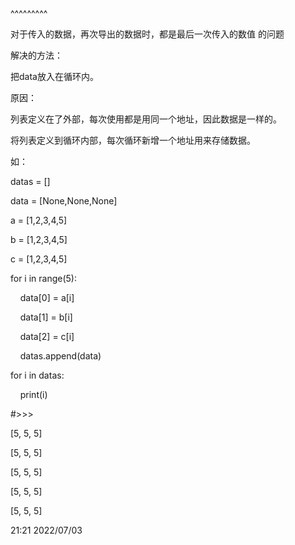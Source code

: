 
<BlogInfo title="数据存储问题" author="夏哲哲" pv=0 read_times=0 pre_cost_time=16 category="数据存储" tag_list="['存储异常', '数据', '地址']" create_time="2022.07.03 21:32:01.446209" update_time="2022.07.28 16:40:21" />

^^^^^^^^^
<p>对于传入的数据，再次导出的数据时，都是最后一次传入的数值 的问题<br />
解决的方法：<br />
把data放入在循环内。<br />
原因：<br />
列表定义在了外部，每次使用都是用同一个地址，因此数据是一样的。&nbsp;<br />
将列表定义到循环内部，每次循环新增一个地址用来存储数据。<br />
如：<br />
datas = []<br />
data = [None,None,None]<br />
a = [1,2,3,4,5]<br />
b = [1,2,3,4,5]<br />
c = [1,2,3,4,5]<br />
for i in range(5):<br />
&nbsp; &nbsp; data[0] = a[i]&nbsp;<br />
&nbsp; &nbsp; data[1] = b[i]<br />
&nbsp; &nbsp; data[2] = c[i]&nbsp;<br />
&nbsp; &nbsp; datas.append(data)&nbsp;<br />
for i in datas:<br />
&nbsp; &nbsp; print(i)<br />
#&gt;&gt;&gt;<br />
[5, 5, 5]<br />
[5, 5, 5]<br />
[5, 5, 5]<br />
[5, 5, 5]<br />
[5, 5, 5]</p>

<p>21:21 2022/07/03</p>

